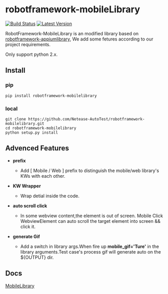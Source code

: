 # robotframework-mobileLibrary
[![Build Status](https://travis-ci.org/Netease-AutoTest/robotframework-mobilelibrary.svg?branch=master)](https://travis-ci.org/Netease-AutoTest/robotframework-mobilelibrary)    [![Latest Version](https://img.shields.io/pypi/v/robotframework-mobilelibrary.svg)](https://pypi.python.org/pypi?%3Aaction=pkg_edit&name=robotframework-mobilelibrary)

RobotFramework-MobileLibrary is an modified library based on [robotframework-appiumlibrary](https://github.com/jollychang/robotframework-appiumlibrary), We add some fetures according to our project requirements.

Only support python 2.x.

## Install
### pip 
```pip install robotframework-mobilelibrary```

### local
```
git clone https://github.com/Netease-AutoTest/robotframework-mobilelibrary.git
cd robotframework-mobilelibrary
python setup.py install

```

## Advenced Features
- **prefix** 
    - Add [ Mobile / Web ] prefix to distinguish the mobile/web library's KWs with each other.

- **KW Wrapper** 
    - Wrap detial inside the code.

- **auto scroll click** 
	- In some webview content,the element is out of screen.
    Mobile Click WebviewElement can auto scroll the target element into screen && click it.

- **generate Gif** 
	- Add a switch in library args.When fire up **mobile_gif='Ture'** in the library arguments.Test case's process gif will generate auto on the ${OUTPUT} dir.      


## Docs
[MobileLibrary](http://10.240.129.121/rfui/Mobile_Keywords.html)
